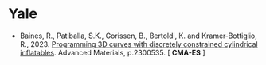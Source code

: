 # Yale

* Baines, R., Patiballa, S.K., Gorissen, B., Bertoldi, K. and Kramer‐Bottiglio, R., 2023. [Programming 3D curves with discretely constrained cylindrical inflatables](https://onlinelibrary.wiley.com/doi/full/10.1002/adma.202300535). Advanced Materials, p.2300535. [ **CMA-ES** ]
